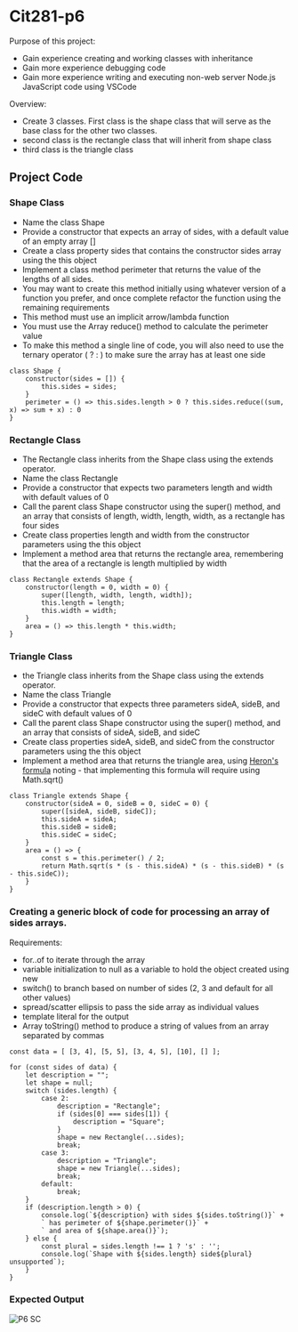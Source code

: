 # Cit281-p6 

Purpose of this project:
- Gain experience creating and working classes with inheritance
- Gain more experience debugging code 
- Gain more experience writing and executing non-web server Node.js JavaScript code using VSCode

Overview:
- Create 3 classes. First class is the shape class that will serve as the base class for the other two classes.
- second class is the rectangle class that will inherit from shape class
- third class is the triangle class

## Project Code

### Shape Class
- Name the class Shape
- Provide a constructor that expects an array of sides, with a default value of an empty array []
- Create a class property sides that contains the constructor sides array using the this object
- Implement a class method perimeter that returns the value of the lengths of all sides.
- You may want to create this method initially using whatever version of a function you prefer, and once complete refactor the function using the remaining requirements
- This method must use an implicit arrow/lambda function
- You must use the Array reduce() method to calculate the perimeter value
- To make this method a single line of code, you will also need to use the ternary operator ( ? : ) to make sure the array has at least one side

```
class Shape {
    constructor(sides = []) {
        this.sides = sides;
    }
    perimeter = () => this.sides.length > 0 ? this.sides.reduce((sum, x) => sum + x) : 0
}
```

### Rectangle Class
- The Rectangle class inherits from the Shape class using the extends operator. 
- Name the class Rectangle
- Provide a constructor that expects two parameters length and width with default values of 0
- Call the parent class Shape constructor using the super() method, and an array that consists of length, width, length, width, as a rectangle has four sides
- Create class properties length and width from the constructor parameters using the this object
- Implement a method area that returns the rectangle area, remembering that the area of a rectangle is length multiplied by width

```
class Rectangle extends Shape {
    constructor(length = 0, width = 0) {
        super([length, width, length, width]);
        this.length = length;
        this.width = width;
    }
    area = () => this.length * this.width;
}
```
### Triangle Class
- the Triangle class inherits from the Shape class using the extends operator. 
- Name the class Triangle
- Provide a constructor that expects three parameters sideA, sideB, and sideC with default values of 0
- Call the parent class Shape constructor using the super() method, and an array that consists of sideA, sideB, and sideC
- Create class properties sideA, sideB, and sideC from the constructor parameters using the this object
- Implement a method area that returns the triangle area, using [Heron's formula](https://www.mathsisfun.com/geometry/herons-formula.html) noting - that implementing this formula will require using Math.sqrt()

```
class Triangle extends Shape {
    constructor(sideA = 0, sideB = 0, sideC = 0) {
        super([sideA, sideB, sideC]);
        this.sideA = sideA;
        this.sideB = sideB;
        this.sideC = sideC;
    }
    area = () => {
        const s = this.perimeter() / 2;
        return Math.sqrt(s * (s - this.sideA) * (s - this.sideB) * (s - this.sideC));
    }
}
```
### Creating a generic block of code for processing an array of sides arrays. 

 Requirements:
- for..of to iterate through the array
- variable initialization to null as a variable to hold the object created using new
- switch() to branch based on number of sides (2, 3 and default for all other values)
- spread/scatter ellipsis to pass the side array as individual values
- template literal for the output
- Array toString() method to produce a string of values from an array separated by commas

```
const data = [ [3, 4], [5, 5], [3, 4, 5], [10], [] ];

for (const sides of data) {
    let description = "";
    let shape = null;
    switch (sides.length) {
        case 2:
            description = "Rectangle";
            if (sides[0] === sides[1]) {
                description = "Square";
            }
            shape = new Rectangle(...sides);
            break;
        case 3:
            description = "Triangle";
            shape = new Triangle(...sides);
            break;
        default:
            break;
    }
    if (description.length > 0) {
        console.log(`${description} with sides ${sides.toString()}` +
        ` has perimeter of ${shape.perimeter()}` + 
        ` and area of ${shape.area()}`);
    } else {
        const plural = sides.length !== 1 ? 's' : '';
        console.log(`Shape with ${sides.length} side${plural} unsupported`);
    }
}

```
### Expected Output
![P6 SC](https://user-images.githubusercontent.com/84296093/120622940-1e334a80-c414-11eb-8c04-79ce900a59cb.JPG)
